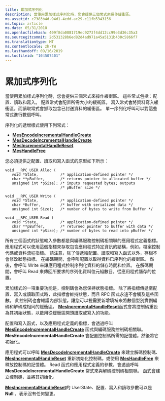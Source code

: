 ```yaml
---
title: 累加式序列化
description: 當使用累加樣式序列化時，您會提供三個常式來操作緩衝區。
ms.assetid: c7383b4d-94d1-4edd-ac29-c11fb5343156
ms.topic: article
ms.date: 05/31/2018
ms.openlocfilehash: 409f8da0881719ec9273f4dd12cc99e3d36c35a3
ms.sourcegitcommit: 2d531328b6ed82d4ad971a45a5131b430c5866f7
ms.translationtype: MT
ms.contentlocale: zh-TW
ms.lasthandoff: 09/16/2019
ms.locfileid: "104507401"
---
```

# <a name="incremental-serialization"></a>累加式序列化

當使用累加樣式序列化時，您會提供三個常式來操作緩衝區。 這些常式包括：配置、讀取和寫入。 配置常式會配置所需大小的緩衝區。 寫入常式會將資料寫入緩衝區，而讀取常式會抓取包含已封送資料的緩衝區。 單一序列化呼叫可以對這些常式進行數個呼叫。

序列化的遞增樣式使用下列常式：

-   [**MesEncodeIncrementalHandleCreate**](/windows/desktop/api/Midles/nf-midles-mesencodeincrementalhandlecreate)
-   [**MesDecodeIncrementalHandleCreate**](/windows/desktop/api/Midles/nf-midles-mesdecodeincrementalhandlecreate)
-   [**MesIncrementalHandleReset**](/windows/desktop/api/Midles/nf-midles-mesincrementalhandlereset)
-   [**MesHandleFree**](/windows/desktop/api/Midles/nf-midles-meshandlefree)

您必須提供之配置、讀取和寫入函式的原型如下所示：

``` syntax
void __RPC_USER Alloc (
   void *State,          /* application-defined pointer */
   char **pBuffer,       /* returns pointer to allocated buffer */
   unsigned int *pSize); /* inputs requested bytes; outputs 
                         /* pBuffer size */

void __RPC_USER Write (
   void *State,          /* application-defined pointer */
   char *Buffer,         /* buffer with serialized data */
   unsigned int Size);   /* number of bytes to write from Buffer */

void __RPC_USER Read (
   void *State,          /* application-defined pointer */
   char **pBuffer,       /* returned pointer to buffer with data */
   unsigned int *pSize); /* number of bytes to read into pBuffer */
```

所有三個函式的狀態輸入參數都是與編碼服務控制碼相關聯的應用程式定義指標。 應用程式可以使用這個指標來存取包含應用程式特定資訊的結構，例如，檔案控制代碼或資料流程指標。 請注意，除了傳遞給配置、讀取和寫入函式以外，存根不會修改狀態指標。 在編碼期間，會呼叫配置以取得資料已序列化的緩衝區。 然後，會呼叫 Write 來讓應用程式控制序列化資料的儲存時間和位置。 在解碼期間，會呼叫 Read 來傳回所要求的序列化資料位元組數目，從應用程式儲存的位置。

累加樣式的一項重要功能是，控制碼會為您保持狀態指標。 除了將指標傳遞至配置、寫入或讀取函式時，此指標會維持狀態，而且 RPC 函式永遠不會觸及這些函數。 此控制碼也會維護內部狀態，讓您可以視需要新增填補來將數個型別實例編碼和解碼成相同的緩衝區。 [**MesIncrementalHandleReset**](/windows/desktop/api/Midles/nf-midles-mesincrementalhandlereset)函式會將控制碼重設為其初始狀態，以啟用從緩衝區開頭讀取或寫入的功能。

配置和寫入函式，以及應用程式定義的指標，會透過呼叫 [**MesEncodeIncrementalHandleCreate**](/windows/desktop/api/Midles/nf-midles-mesencodeincrementalhandlecreate) 函式與編碼服務控制碼相關聯。 **MesEncodeIncrementalHandleCreate** 會配置控制碼所需的記憶體，然後將它初始化。

應用程式可以呼叫 [**MesDecodeIncrementalHandleCreate**](/windows/desktop/api/Midles/nf-midles-mesdecodeincrementalhandlecreate) 來建立解碼控制碼、 [**MesIncrementalHandleReset**](/windows/desktop/api/Midles/nf-midles-mesincrementalhandlereset) 重新初始化控制碼，或使用 [**MesHandleFree**](/windows/desktop/api/Midles/nf-midles-meshandlefree) 來釋放控制碼的記憶體。 Read 函式和應用程式定義的參數，會透過呼叫 **MesDecodeIncrementalHandleCreate** 常式來與解碼控制碼相關聯。 函式會建立控制碼，並將其初始化。

[**MesIncrementalHandleReset**](/windows/desktop/api/Midles/nf-midles-mesincrementalhandlereset)的 UserState、配置、寫入和讀取參數可以是 **Null** ，表示沒有任何變更。

 

 




